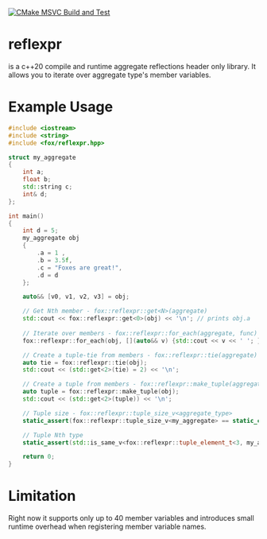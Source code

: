 [![CMake MSVC Build and Test](https://github.com/RedSkittleFox/reflexpr/actions/workflows/cmake-msvc-build.yml/badge.svg)](https://github.com/RedSkittleFox/reflexpr/actions/workflows/cmake-msvc-build.yml)

# reflexpr
is a c++20 compile and runtime aggregate reflections header only library. It allows you to iterate over aggregate type's member variables.

# Example Usage
```cpp
#include <iostream>
#include <string>
#include <fox/reflexpr.hpp>

struct my_aggregate
{
	int a;
	float b;
	std::string c;
	int& d;
};

int main()
{
	int d = 5;
	my_aggregate obj
	{
		.a = 1 ,
		.b = 3.5f,
		.c = "Foxes are great!",
		.d = d
	};

	auto&& [v0, v1, v2, v3] = obj;

	// Get Nth member - fox::reflexpr::get<N>(aggregate)
	std::cout << fox::reflexpr::get<0>(obj) << '\n'; // prints obj.a 
	
	// Iterate over members - fox::reflexpr::for_each(aggregate, func)
	fox::reflexpr::for_each(obj, [](auto&& v) {std::cout << v << ' '; }), std::cout << '\n';

	// Create a tuple-tie from members - fox::reflexpr::tie(aggregate)
	auto tie = fox::reflexpr::tie(obj);
	std::cout << (std::get<2>(tie) = 2) << '\n';

	// Create a tuple from members - fox::reflexpr::make_tuple(aggregate)
	auto tuple = fox::reflexpr::make_tuple(obj);
	std::cout << (std::get<2>(tuple)) << '\n';

	// Tuple size - fox::reflexpr::tuple_size_v<aggregate_type>
	static_assert(fox::reflexpr::tuple_size_v<my_aggregate> == static_cast<std::size_t>(4));

	// Tuple Nth type
	static_assert(std::is_same_v<fox::reflexpr::tuple_element_t<3, my_aggregate>, int&>);

	return 0;
}
```

# Limitation
Right now it supports only up to 40 member variables and introduces small runtime overhead when registering member variable names.
